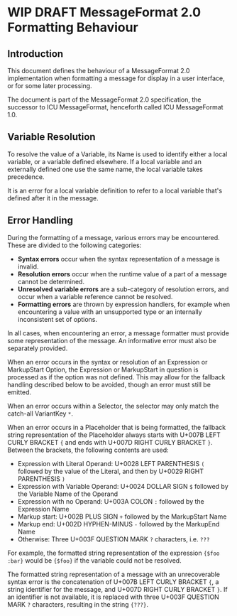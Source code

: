 # WIP DRAFT MessageFormat 2.0 Formatting Behaviour

## Introduction

This document defines the behaviour of a MessageFormat 2.0 implementation
when formatting a message for display in a user interface, or for some later processing.

The document is part of the MessageFormat 2.0 specification,
the successor to ICU MessageFormat, henceforth called ICU MessageFormat 1.0.

## Variable Resolution

To resolve the value of a Variable,
its Name is used to identify either a local variable,
or a variable defined elsewhere.
If a local variable and an externally defined one use the same name,
the local variable takes precedence.

It is an error for a local variable definition to
refer to a local variable that's defined after it in the message.

## Error Handling

During the formatting of a message,
various errors may be encountered.
These are divided to the following categories:

- **Syntax errors** occur when the syntax representation of a message is invalid.
- **Resolution errors** occur when the runtime value of a part of a message
  cannot be determined.
- **Unresolved variable errors** are a sub-category of resolution errors,
  and occur when a variable reference cannot be resolved.
- **Formatting errors** are thrown by expression handlers,
  for example when encountering a value with an unsupported type
  or an internally inconsistent set of options.

In all cases, when encountering an error,
a message formatter must provide some representation of the message.
An informative error must also be separately provided.

When an error occurs in the syntax or resolution of an Expression or MarkupStart Option,
the Expression or MarkupStart in question is processed as if the option was not defined.
This may allow for the fallback handling described below to be avoided,
though an error must still be emitted.

When an error occurs within a Selector,
the selector may only match the catch-all VariantKey `*`.

When an error occurs in a Placeholder that is being formatted,
the fallback string representation of the Placeholder
always starts with U+007B LEFT CURLY BRACKET `{`
and ends with U+007D RIGHT CURLY BRACKET `}`.
Between the brackets, the following contents are used:

- Expression with Literal Operand: U+0028 LEFT PARENTHESIS `(`
  followed by the value of the Literal,
  and then by U+0029 RIGHT PARENTHESIS `)`
- Expression with Variable Operand: U+0024 DOLLAR SIGN `$`
  followed by the Variable Name of the Operand
- Expression with no Operand: U+003A COLON `:` followed by the Expression Name
- Markup start: U+002B PLUS SIGN `+` followed by the MarkupStart Name
- Markup end: U+002D HYPHEN-MINUS `-` followed by the MarkupEnd Name
- Otherwise: Three U+003F QUESTION MARK `?` characters, i.e. `???`

For example, the formatted string representation of the expression `{$foo :bar}`
would be `{$foo}` if the variable could not be resolved.

The formatted string representation of a message with an unrecoverable syntax error
is the concatenation of U+007B LEFT CURLY BRACKET `{`,
a string identifier for the message,
and U+007D RIGHT CURLY BRACKET `}`.
If an identifier is not available,
it is replaced with three U+003F QUESTION MARK `?` characters,
resulting in the string `{???}`.
